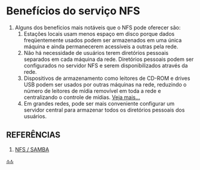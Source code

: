 <div class="header" id="myHeader">
  <div class="navbar" w3-include-html="/menu.inc"> </div>
</div>
<div class="title"><script> document.write(document.title);</script></div>  
<main>
<!-- markdownlint-disable-next-line -->
<span id="topo"><span>

# Benefícios do serviço NFS

1. Alguns dos benefícios mais notáveis que o NFS pode oferecer são:
   1. Estações locais usam menos espaço em disco porque dados freqüentemente usados podem ser armazenados em uma única máquina e ainda permanecerem acessíveis a outras pela rede.
   2. Não há necessidade de usuários terem diretórios pessoais separados em cada máquina da rede. Diretórios pessoais podem ser configurados no servidor NFS e serem disponibilizados através da rede.
   3. Dispositivos de armazenamento como leitores de CD-ROM e drives USB podem ser usados por outras máquinas na rede, reduzindo o número de leitores de mídia removível em toda a rede e centralizando o controle de mídias. [Veja mais...](https://cooperati.com.br/2012/03/compartilhando-com-nfs/#:~:text=Alguns%20dos%20benef%C3%ADcios%20mais%20not%C3%A1veis,acess%C3%ADveis%20a%20outras%20pela%20rede.)
   4. Em grandes redes, pode ser mais conveniente configurar um servidor central para armazenar todos os diretórios pessoais dos usuários.

## REFERÊNCIAS

1. [NFS / SAMBA](https://wiki.sj.ifsc.edu.br/images/0/0e/SMB_e_NFS_-_apresenta%C3%A7%C3%A3oARC.pdf)

</main>

<!-- markdownlint-disable-next-line -->
<script>  includeHTML(); FixHeader(window,"myHeader"); </script>
[🔝🔝](#topo "Retorna ao topo")